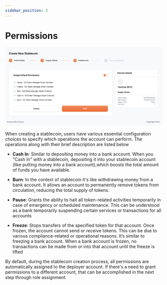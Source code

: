 ```yaml
---
sidebar_position: 3
---
```


# Permissions


![Permissions](../../static/img/step3.png)

When creating a stablecoin, users have various essential configuration choices to specify which operations the account can perform. 
The operations along with their brief description are listed below

- **Cash In**: Similar to depositing money into a bank account. When you "Cash In" with a stablecoin, depositing it into your stablecoin account (like putting money into a bank account),which boosts the total amount of funds you have available.

- **Burn**: In the context of stablecoin it's like withdrawing money from a bank account. It allows an account to permanently remove tokens from circulation, reducing the total supply of tokens.

- **Pause**: Grants the ability to halt all token-related activities temporarily in case of emergency or scheduled maintenance. This can be understood as a bank temporarily suspending certain services or transactions for all accounts

- **Freeze**: Stops transfers of the specified token for that account. Once frozen, the account cannot send or receive tokens. This can be due to various compliance-related or operational reasons​​. It’s similar to freezing a bank account. When a bank account is frozen, no transactions can be made from or into that account until the freeze is lifted

By default, during the stablecoin creation process, all permissions are automatically assigned to the deployer account. If there's a need to grant permissions to a different account, that can be accomplished in the next step through role assignment.
